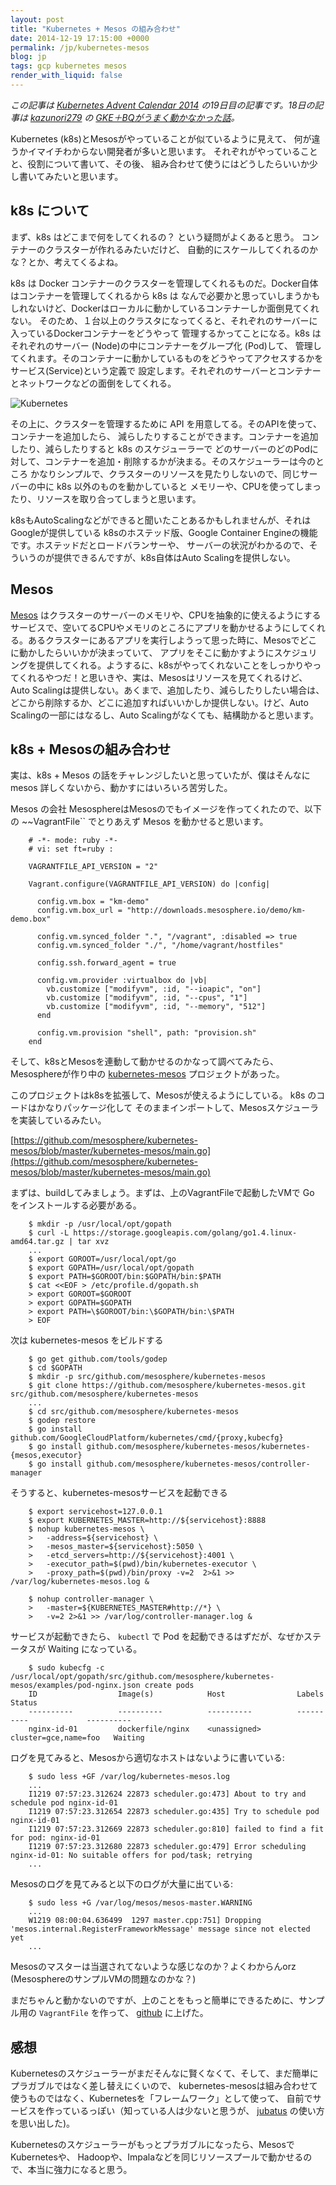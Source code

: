 ```yaml
---
layout: post
title: "Kubernetes + Mesos の組み合わせ"
date: 2014-12-19 17:15:00 +0000
permalink: /jp/kubernetes-mesos
blog: jp
tags: gcp kubernetes mesos
render_with_liquid: false
---
```


_この記事は [Kubernetes Advent Calendar 2014](http://qiita.com/advent-calendar/2014/kubernetes)
の19日目の記事です。18日の記事は [kazunori279](http://qiita.com/kazunori279) の
[GKE＋BQがうまく動かなかった話](http://qiita.com/kazunori279/items/974c8b848af079d48d9c)。_

Kubernetes (k8s)とMesosがやっていることが似ているように見えて、
何が違うかイマイチわからない開発者が多いと思います。
それぞれがやっていることと、役割について書いて、その後、
組み合わせて使うにはどうしたらいいか少し書いてみたいと思います。

## k8s について

まず、k8s はどこまで何をしてくれるの？ という疑問がよくあると思う。
コンテナーのクラスターが作れるみたいだけど、
自動的にスケールしてくれるのかな？とか、考えてくるよね。

k8s は Docker コンテナーのクラスターを管理してくれるものだ。Docker自体はコンテナーを管理してくれるから k8s は
なんで必要かと思っていしまうかもしれないけど、Dockerはローカルに動かしているコンテナーしか面倒見てくれない。
そのため、１台以上のクラスタになってくると、それぞれのサーバーに入っているDockerコンテナーをどうやって
管理するかってことになる。k8s はそれぞれのサーバー (Node)の中にコンテナーをグループ化 (Pod)して、
管理してくれます。そのコンテナーに動かしているものをどうやってアクセスするかをサービス(Service)という定義で
設定します。それぞれのサーバーとコンテナーとネットワークなどの面倒をしてくれる。

![Kubernetes](https://storage.googleapis.com/static.ianlewis.org/prod/img/727/k8s_big.png)

その上に、クラスターを管理するために API を用意してる。そのAPIを使って、コンテナーを追加したら、
減らしたりすることができます。コンテナーを追加したり、減らしたりすると k8s のスケジューラーで
どのサーバーのどのPodに対して、コンテナーを追加・削除するかが決まる。そのスケジューラーは今のところ
かなりシンプルで、クラスターのリソースを見たりしないので、同じサーバーの中に k8s 以外のものを動かしていると
メモリーや、CPUを使ってしまったり、リソースを取り合ってしまうと思います。

k8sもAutoScalingなどができると聞いたことあるかもしれませんが、それはGoogleが提供している
k8sのホステッド版、Google Container Engineの機能です。ホステッドだとロードバランサーや、
サーバーの状況がわかるので、そういうのが提供できるんですが、k8s自体はAuto Scalingを提供しない。

## Mesos

[Mesos](http://mesos.apache.org/) はクラスターのサーバーのメモリや、CPUを抽象的に使えるようにするサービスで、空いてるCPUやメモリのところにアプリを動かせるようにしてくれる。あるクラスターにあるアプリを実行しようって思った時に、Mesosでどこに動かしたらいいかが決まっていて、
アプリをそこに動かすようにスケジュリングを提供してくれる。ようするに、k8sがやってくれないことをしっかりやってくれるやつだ！と思いきや、実は、Mesosはリソースを見てくれるけど、Auto Scalingは提供しない。あくまで、追加したり、減らしたりしたい場合は、どこから削除するか、どこに追加すればいいかしか提供しない。けど、Auto Scalingの一部にはなるし、Auto Scalingがなくても、結構助かると思います。

## k8s + Mesosの組み合わせ

実は、k8s + Mesos の話をチャレンジしたいと思っていたが、僕はそんなに mesos 詳しくないから、動かすにはいろいろ苦労した。

Mesos の会社 MesosphereはMesosのでもイメージを作ってくれたので、以下の ~~VagrantFile`` でとりあえず Mesos を動かせると思います。

```
    # -*- mode: ruby -*-
    # vi: set ft=ruby :

    VAGRANTFILE_API_VERSION = "2"

    Vagrant.configure(VAGRANTFILE_API_VERSION) do |config|

      config.vm.box = "km-demo"
      config.vm.box_url = "http://downloads.mesosphere.io/demo/km-demo.box"

      config.vm.synced_folder ".", "/vagrant", :disabled => true
      config.vm.synced_folder "./", "/home/vagrant/hostfiles"

      config.ssh.forward_agent = true

      config.vm.provider :virtualbox do |vb|
        vb.customize ["modifyvm", :id, "--ioapic", "on"]
        vb.customize ["modifyvm", :id, "--cpus", "1"]
        vb.customize ["modifyvm", :id, "--memory", "512"]
      end

      config.vm.provision "shell", path: "provision.sh"
    end
```

そして、k8sとMesosを連動して動かせるのかなって調べてみたら、Mesosphereが作り中の
[kubernetes-mesos](https://github.com/mesosphere/kubernetes-mesos) プロジェクトがあった。

このプロジェクトはk8sを拡張して、Mesosが使えるようにしている。 k8s のコードはかなりパッケージ化して
そのままインポートして、Mesosスケジューラを実装しているみたい。

[https://github.com/mesosphere/kubernetes-mesos/blob/master/kubernetes-mesos/main.go](https://github.com/mesosphere/kubernetes-mesos/blob/master/kubernetes-mesos/main.go)

まずは、buildしてみましょう。まずは、上のVagrantFileで起動したVMで Go をインストールする必要がある。

```
    $ mkdir -p /usr/local/opt/gopath
    $ curl -L https://storage.googleapis.com/golang/go1.4.linux-amd64.tar.gz | tar xvz
    ...
    $ export GOROOT=/usr/local/opt/go
    $ export GOPATH=/usr/local/opt/gopath
    $ export PATH=$GOROOT/bin:$GOPATH/bin:$PATH
    $ cat <<EOF > /etc/profile.d/gopath.sh
    > export GOROOT=$GOROOT
    > export GOPATH=$GOPATH
    > export PATH=\$GOROOT/bin:\$GOPATH/bin:\$PATH
    > EOF
```

次は kubernetes-mesos をビルドする

```
    $ go get github.com/tools/godep
    $ cd $GOPATH
    $ mkdir -p src/github.com/mesosphere/kubernetes-mesos
    $ git clone https://github.com/mesosphere/kubernetes-mesos.git src/github.com/mesosphere/kubernetes-mesos
    ...
    $ cd src/github.com/mesosphere/kubernetes-mesos
    $ godep restore
    $ go install github.com/GoogleCloudPlatform/kubernetes/cmd/{proxy,kubecfg}
    $ go install github.com/mesosphere/kubernetes-mesos/kubernetes-{mesos,executor}
    $ go install github.com/mesosphere/kubernetes-mesos/controller-manager
```

そうすると、kubernetes-mesosサービスを起動できる

```
    $ export servicehost=127.0.0.1
    $ export KUBERNETES_MASTER=http://${servicehost}:8888
    $ nohup kubernetes-mesos \
    >   -address=${servicehost} \
    >   -mesos_master=${servicehost}:5050 \
    >   -etcd_servers=http://${servicehost}:4001 \
    >   -executor_path=$(pwd)/bin/kubernetes-executor \
    >   -proxy_path=$(pwd)/bin/proxy -v=2  2>&1 >> /var/log/kubernetes-mesos.log &
```

```
    $ nohup controller-manager \
    >   -master=${KUBERNETES_MASTER#http://*} \
    >   -v=2 2>&1 >> /var/log/controller-manager.log &
```

サービスが起動できたら、 `kubectl` で Pod を起動できるはずだが、なぜかステータスが Waiting になっている。

```
    $ sudo kubecfg -c /usr/local/opt/gopath/src/github.com/mesosphere/kubernetes-mesos/examples/pod-nginx.json create pods
    ID                  Image(s)            Host                Labels                 Status
    ----------          ----------          ----------          ----------             ----------
    nginx-id-01         dockerfile/nginx    <unassigned>        cluster=gce,name=foo   Waiting
```

ログを見てみると、Mesosから適切なホストはないように書いている:

```
    $ sudo less +GF /var/log/kubernetes-mesos.log
    ...
    I1219 07:57:23.312624 22873 scheduler.go:473] About to try and schedule pod nginx-id-01
    I1219 07:57:23.312654 22873 scheduler.go:435] Try to schedule pod nginx-id-01
    I1219 07:57:23.312669 22873 scheduler.go:810] failed to find a fit for pod: nginx-id-01
    I1219 07:57:23.312680 22873 scheduler.go:479] Error scheduling nginx-id-01: No suitable offers for pod/task; retrying
    ...
```

Mesosのログを見てみると以下のログが大量に出ている:

```
    $ sudo less +G /var/log/mesos/mesos-master.WARNING
    ...
    W1219 08:00:04.636499  1297 master.cpp:751] Dropping 'mesos.internal.RegisterFrameworkMessage' message since not elected yet
    ...
```

Mesosのマスターは当選されてないような感じなのか？よくわからんorz (MesosphereのサンプルVMの問題なのかな？)

まだちゃんと動かないのですが、上のことをもっと簡単にできるために、サンプル用の `VagrantFile` を作って、
[github](https://github.com/IanLewis/k8s-mesos-demo) に上げた。

## 感想

Kubernetesのスケジューラーがまだそんなに賢くなくて、そして、まだ簡単にプラガブルではなく差し替えにくいので、
kubernetes-mesosは組み合わせて使うものではなく、Kubernetesを「フレームワーク」として使って、
自前でサービスを作っているっぽい（知っている人は少ないと思うが、 [jubatus](http://jubat.us/ja/)
の使い方を思い出した)。

Kubernetesのスケジューラーがもっとプラガブルになったら、MesosでKubernetesや、
Hadoopや、Impalaなどを同じリソースプールで動かせるので、本当に強力になると思う。
